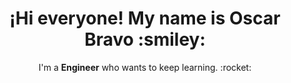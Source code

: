 <h1 align="center">
    ¡Hi everyone! My name is Oscar Bravo :smiley:
</h1>

<p align="center">
    I'm a <strong>Engineer</strong> who wants to keep learning. :rocket:
</p>